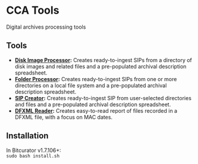 # CCA Tools
Digital archives processing tools

## Tools

* **[Disk Image Processor](https://github.com/timothyryanwalsh/cca-diskimageprocessor):** Creates ready-to-ingest SIPs from a directory of disk images and related files and a pre-populated archival description spreadsheet.   
* **[Folder Processor](https://github.com/timothyryanwalsh/cca-folderprocessor):** Creates ready-to-ingest SIPs from one or more directories on a local file system and a pre-populated archival description spreadsheet.  
* **[SIP Creator](https://github.com/timothyryanwalsh/cca-sipcreator):** Creates ready-to-ingest SIP from user-selected directories and files and a pre-populated archival description spreadsheet.  
* **[DFXML Reader](https://github.com/timothyryanwalsh/dfxml-reader):** Creates easy-to-read report of files recorded in a DFXML file, with a focus on MAC dates.  

## Installation  
In Bitcurator v1.7.106+:  
`sudo bash install.sh`  

